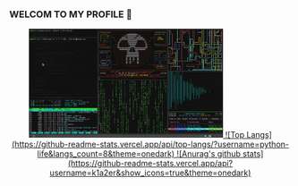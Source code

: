 ### WELCOM TO MY PROFILE 👋
<p align="center"><a href="https://github.com/k1a2er"><img src="xtp.gif" height='195' alt="k1a2er">
![Top Langs](https://github-readme-stats.vercel.app/api/top-langs/?username=python-life&langs_count=8&theme=onedark)
![Anurag's github stats](https://github-readme-stats.vercel.app/api?username=k1a2er&show_icons=true&theme=onedark)
